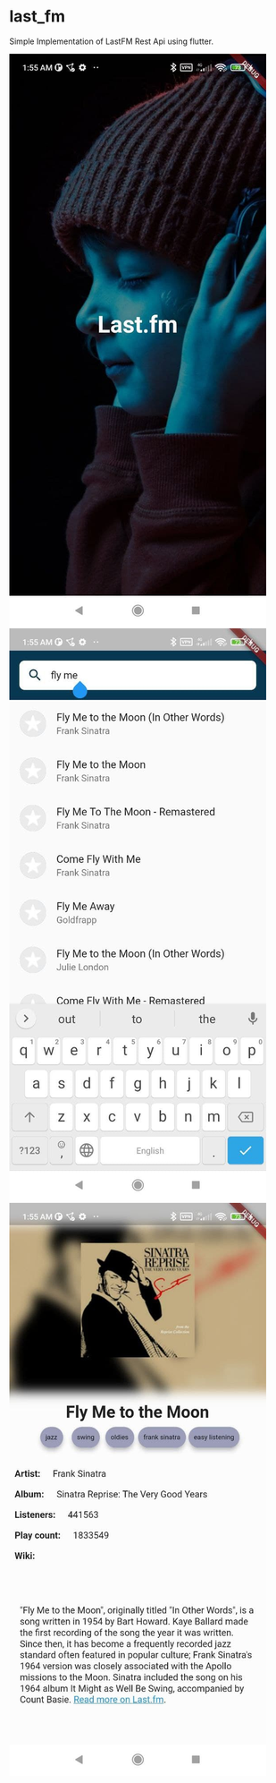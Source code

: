 # last_fm
Simple Implementation of LastFM Rest Api using flutter.

![alt text](https://github.com/mohammad-ezzo/last_fm/blob/main/screenshots/photo_2021-10-06_02-10-46.jpg?raw=true)
![alt text](https://github.com/mohammad-ezzo/last_fm/blob/main/screenshots/photo_2021-10-06_02-11-17.jpg?raw=true)
![alt text](https://github.com/mohammad-ezzo/last_fm/blob/main/screenshots/photo_2021-10-06_02-11-22.jpg?raw=true)  
